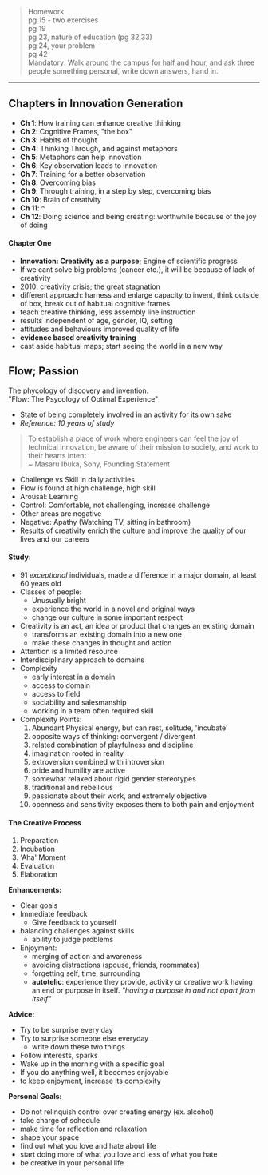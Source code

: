 > Homework  
> pg 15 - two exercises  
> pg 19  
> pg 23, nature of education (pg 32,33)  
> pg 24, your problem  
> pg 42  
> Mandatory: Walk around the campus for half and hour, and ask three people something personal, write down answers, hand in.

----

## Chapters in Innovation Generation
-   __Ch 1__: How training can enhance creative thinking
-   __Ch 2__: Cognitive Frames, "the box"
-   __Ch 3__: Habits of thought
-   __Ch 4__: Thinking Through, and against metaphors
-   __Ch 5__: Metaphors can help innovation
-   __Ch 6__: Key observation leads to innovation
-   __Ch 7__: Training for a better observation
-   __Ch 8__: Overcoming bias
-   __Ch 9__: Through training, in a step by step, overcoming bias
-   __Ch 10__: Brain of creativity
-   __Ch 11__: ^
-   __Ch 12__: Doing science and being creating: worthwhile because of the joy of doing

#### Chapter One

-   __Innovation: Creativity as a purpose__; Engine of scientific progress
-   If we cant solve big problems (cancer etc.), it will be because of lack of creativity
-   2010: creativity crisis; the great stagnation
-   different approach: harness and enlarge capacity to invent, think outside of box, break out of habitual cognitive frames
-   teach creative thinking, less assembly line instruction
-   results independent of age, gender, IQ, setting
-   attitudes and behaviours improved quality of life
-   __evidence based creativity training__
-   cast aside habitual maps; start seeing the world in a new way


## Flow; Passion

The phycology of discovery and invention.  
"Flow: The Psycology of Optimal Experience"

-   State of being completely involved in an activity for its own sake
-   *Reference: 10 years of study*

> To establish a place of work where engineers can feel the joy of technical innovation, be aware of their mission to society, and work to their hearts intent  
> ~ Masaru Ibuka, Sony, Founding Statement

-   Challenge vs Skill in daily activities
-   Flow is found at high challenge, high skill
-   Arousal: Learning
-   Control: Comfortable, not challenging, increase challenge
-   Other areas are negative
-   Negative: Apathy (Watching TV, sitting in bathroom)
-   Results of creativity enrich the culture and improve the quality of our lives and our careers

#### Study:
-   91 *exceptional* individuals, made a difference in a major domain, at least 60 years old
-   Classes of people:
    -   Unusually bright
    -   experience the world in a novel and original ways
    -   change our culture in some important respect
-   Creativity is an act, an idea or product that changes an existing domain
    -   transforms an existing domain into a new one
    -   make these changes in thought and action
-   Attention is a limited resource
-   Interdisciplinary approach to domains
-   Complexity
    -   early interest in a domain
    -   access to domain
    -   access to field
    -   sociability and salesmanship
    -   working in a team often required skill
-   Complexity Points:
    1.  Abundant Physical energy, but can rest, solitude, 'incubate'
    2.  opposite ways of thinking: convergent / divergent
    3.  related combination of playfulness and discipline
    4.  imagination rooted in reality
    5.  extroversion combined with introversion
    6.  pride and humility are active
    7.  somewhat relaxed about rigid gender stereotypes
    8.  traditional and rebellious
    9.  passionate about their work, and extremely objective
    10. openness and sensitivity exposes them to both pain and enjoyment

#### The Creative Process

1.  Preparation
2.  Incubation
3.  'Aha' Moment
4.  Evaluation
5.  Elaboration

__Enhancements:__
-   Clear goals
-   Immediate feedback
    -   Give feedback to yourself
-   balancing challenges against skills
    -   ability to judge problems
-   Enjoyment:
    -   merging of action and awareness
    -   avoiding distractions (spouse, friends, roommates)
    -   forgetting self, time, surrounding
    -   __autotelic__: experience they provide, activity or creative work having an end or purpose in itself. *"having a purpose in and not apart from itself"*

__Advice:__
-   Try to be surprise every day
-   Try to surprise someone else everyday
    -   write down these two things
-   Follow interests, sparks
-   Wake up in the morning with a specific goal
-   If you do anything well, it becomes enjoyable
-   to keep enjoyment, increase its complexity

__Personal Goals:__
-   Do not relinquish control over creating energy (ex. alcohol)
-   take charge of schedule
-   make time for reflection and relaxation
-   shape your space
-   find out what you love and hate about life
-   start doing more of what you love and less of what you hate
-   be creative in your personal life

